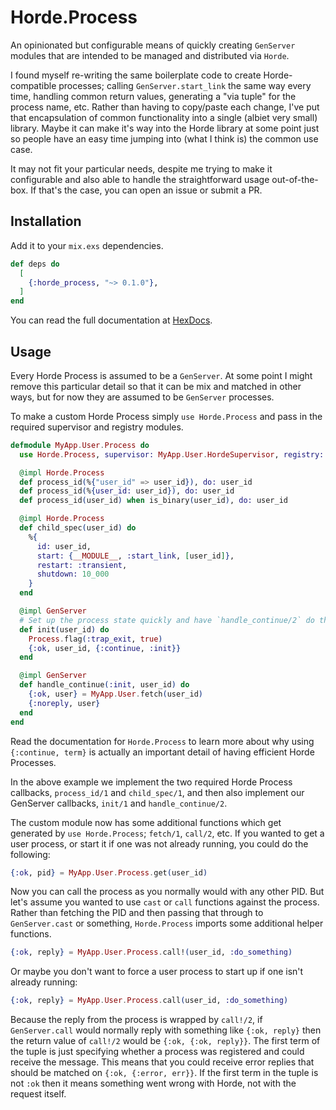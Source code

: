 # Horde.Process

An opinionated but configurable means of quickly creating `GenServer` modules that are intended to be managed and distributed via `Horde`.

I found myself re-writing the same boilerplate code to create Horde-compatible processes; calling `GenServer.start_link` the same way every time, handling common return values, generating a "via tuple" for the process name, etc. Rather than having to copy/paste each change, I've put that encapsulation of common functionality into a single (albiet very small) library. Maybe it can make it's way into the Horde library at some point just so people have an easy time jumping into (what I think is) the common use case.

It may not fit your particular needs, despite me trying to make it configurable and also able to handle the straightforward usage out-of-the-box. If that's the case, you can open an issue or submit a PR.

## Installation

Add it to your `mix.exs` dependencies.

```elixir
def deps do
  [
    {:horde_process, "~> 0.1.0"},
  ]
end
```

You can read the full documentation at [HexDocs](https://hexdocs.pm/horde_process).

## Usage

Every Horde Process is assumed to be a `GenServer`. At some point I might remove this particular detail so that it can be mix and matched in other ways, but for now they are assumed to be `GenServer` processes.

To make a custom Horde Process simply `use Horde.Process` and pass in the required supervisor and registry modules.

```elixir
defmodule MyApp.User.Process do
  use Horde.Process, supervisor: MyApp.User.HordeSupervisor, registry: MyApp.User.HordeRegistry

  @impl Horde.Process
  def process_id(%{"user_id" => user_id}), do: user_id
  def process_id(%{user_id: user_id}), do: user_id
  def process_id(user_id) when is_binary(user_id), do: user_id

  @impl Horde.Process
  def child_spec(user_id) do
    %{
      id: user_id,
      start: {__MODULE__, :start_link, [user_id]},
      restart: :transient,
      shutdown: 10_000
    }
  end

  @impl GenServer
  # Set up the process state quickly and have `handle_continue/2` do the rest.
  def init(user_id) do
    Process.flag(:trap_exit, true)
    {:ok, user_id, {:continue, :init}}
  end

  @impl GenServer
  def handle_continue(:init, user_id) do
    {:ok, user} = MyApp.User.fetch(user_id)
    {:noreply, user}
  end
end
```

Read the documentation for `Horde.Process` to learn more about why using `{:continue, term}` is actually an important detail of having efficient Horde Processes.

In the above example we implement the two required Horde Process callbacks, `process_id/1` and `child_spec/1`, and then also implement our GenServer callbacks, `init/1` and `handle_continue/2`.

The custom module now has some additional functions which get generated by `use Horde.Process`; `fetch/1`, `call/2`, etc. If you wanted to get a user process, or start it if one was not already running, you could do the following:

```elixir
{:ok, pid} = MyApp.User.Process.get(user_id)
```

Now you can call the process as you normally would with any other PID. But let's assume you wanted to use `cast` or `call` functions against the process. Rather than fetching the PID and then passing that through to `GenServer.cast` or something, `Horde.Process` imports some additional helper functions.

```elixir
{:ok, reply} = MyApp.User.Process.call!(user_id, :do_something)
```

Or maybe you don't want to force a user process to start up if one isn't already running:

```elixir
{:ok, reply} = MyApp.User.Process.call(user_id, :do_something)
```

Because the reply from the process is wrapped by `call!/2`, if `GenServer.call` would normally reply with something like `{:ok, reply}` then the return value of `call!/2` would be `{:ok, {:ok, reply}}`. The first term of the tuple is just specifying whether a process was registered and could receive the message. This means that you could receive error replies that should be matched on `{:ok, {:error, err}}`. If the first term in the tuple is not `:ok` then it means something went wrong with Horde, not with the request itself.
